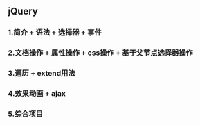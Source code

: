 ## jQuery
### 1.简介 + 语法 + 选择器 + 事件  

### 2.文档操作 + 属性操作 + css操作 + 基于父节点选择器操作  
	
### 3.遍历 + extend用法   
	
### 4.效果动画 + ajax

### 5.综合项目  
